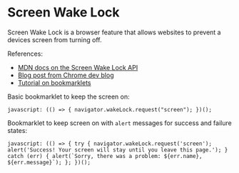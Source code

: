 # Screen Wake Lock

Screen Wake Lock is a browser feature that allows websites to prevent a devices screen from turning off.

References:

- [MDN docs on the Screen Wake Lock API](https://developer.mozilla.org/en-US/docs/Web/API/Screen_Wake_Lock_API)
- [Blog post from Chrome dev blog](https://developer.chrome.com/docs/capabilities/web-apis/wake-lock)
- [Tutorial on bookmarklets]([url](https://www.freecodecamp.org/news/what-are-bookmarklets/))


Basic bookmarklet to keep the screen on:

```
javascript: (() => { navigator.wakeLock.request("screen"); })();
```

Bookmarklet to keep screen on with `alert` messages for success and failure states:

```
javascript: (() => { try { navigator.wakeLock.request('screen'); alert('Success! Your screen will stay until you leave this page.'); } catch (err) { alert(`Sorry, there was a problem: ${err.name}, ${err.message}`); }; })();
```
